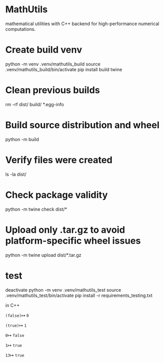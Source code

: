 # MathUtils

mathematical utilities with C++ backend for high-performance numerical computations.



# Create build venv
python -m venv .venv/mathutils_build
source .venv/mathutils_build/bin/activate
pip install build twine
# Clean previous builds
rm -rf dist/ build/ *.egg-info
# Build source distribution and wheel
python -m build
# Verify files were created
ls -la dist/
# Check package validity
python -m twine check dist/*
# Upload only .tar.gz to avoid platform-specific wheel issues
python -m twine upload dist/*.tar.gz
# test
deactivate
python -m venv .venv/mathutils_test
source .venv/mathutils_test/bin/activate
pip install -r requirements_testing.txt


in C++ 

`(false)`$\mapsto$ `0`

`(true)`$\mapsto$ `1`

`0`$\mapsto$ `false`

`1`$\mapsto$ `true`

`13`$\mapsto$ `true`

<!-- # MathUtils

Fast mathematical utilities with optimized C++ backend for high-performance numerical computations.

## Features

- **Fast factorial computations**: Optimized log-factorial with lookup tables
- **Spherical harmonics**: High-performance Ylm calculations  
- **C++ backend**: Optimized implementations with Python bindings
- **NumPy integration**: Seamless array operations
- **Vectorized operations**: Process arrays efficiently

## Installation

```bash
pip install mathutils-fast
```

## Quick Start

```python
import mathutils
import numpy as np

# Fast log factorial
result = mathutils.log_factorial(100)
print(f"log(100!) = {result}")

# Vectorized spherical harmonics
theta = np.linspace(0, np.pi, 100)
phi = np.linspace(0, 2*np.pi, 100)
ylm = mathutils.Ylm_vectorized(2, 1, theta, phi)
print(f"Y_2^1 shape: {ylm.shape}, dtype: {ylm.dtype}")
```

## Spherical Harmonics

The spherical harmonics $Y_{\ell}^m(\theta, \phi)$ are defined as:

$$
Y_{\ell}^m(\theta, \phi) = \sqrt{\frac{2\ell+1}{4\pi} \frac{(\ell-|m|)!}{(\ell+|m|)!}} P_{\ell}^{|m|}(\cos\theta) e^{im\phi}
$$

where:
- $\ell \geq 0$ is the degree (angular momentum quantum number)
- $-\ell \leq m \leq \ell$ is the order (magnetic quantum number)  
- $P_{\ell}^{|m|}$ are the associated Legendre polynomials
- $\theta \in [0, \pi]$ is the polar angle
- $\phi \in [0, 2\pi]$ is the azimuthal angle

From the Herglotz generating function, we find
$$
e^{-im\phi}Y_{\ell}^m(\theta, \phi)
= 
r_{\ell, m, \theta}
\sum_{k=1}^{k_{max}}
Q_{k}
$$

$$
\log(q_0)
=
(1/2)\log(2\ell+1)
+
(1/2)\log((\ell+|m|)!)
-(1/2)\log((\ell-|m|)!)
-\log(|m|!)
-|m|\log(2)
$$

$$
\log(q_k)
=
(\ell-|m|)\log|\cos\theta|
+
|m|\log|\sin\theta|
$$

where:
- $k_{max} = \lfloor(\ell-|m|)/2\rfloor$ 

$$
e^{-im\phi}Y_{\ell}^m(\theta, \phi)
= 
(-1)^{(m+|m|)/2}
\sqrt{
\frac{
(2\ell+1)(\ell+|m|)!(\ell-|m|)!
}{
4^{|m|+1}
\pi
}
}
\sum_{k=0?}^{\lfloor(\ell-m)/2\rfloor}
\frac{
(-1)^k
\cos[k](\theta)
}
{
4^k
(\ell-|m|-2k)!
(|m|+k)!
k!
}
$$




### Special Properties

- **Orthonormality**: $\int_0^{2\pi} d\phi \int_0^{\pi} \sin\theta \, d\theta \, Y_{\ell}^m(\theta,\phi)^* Y_{\ell'}^{m'}(\theta,\phi) = \delta_{\ell\ell'}\delta_{mm'}$
- **Completeness**: Any function on the sphere can be expanded in spherical harmonics
- **Symmetry**: $Y_{\ell}^{-m}(\theta,\phi) = (-1)^m [Y_{\ell}^m(\theta,\phi)]^*$

## API Reference

### Core Functions

#### `log_factorial(n)`
Compute the natural logarithm of n!

```python
result = mathutils.log_factorial(50)  # Uses optimized C++ implementation
```

**Parameters:**
- `n` (int): Non-negative integer

**Returns:**
- `float`: ln(n!)

#### `Ylm_vectorized(l, m, theta, phi)`
Compute spherical harmonics for arrays of angles

```python
theta = np.linspace(0, np.pi, 50)
phi = np.linspace(0, 2*np.pi, 100)
ylm = mathutils.Ylm_vectorized(3, 2, theta, phi)
```

**Parameters:**
- `l` (int): Degree (l ≥ 0)
- `m` (int): Order (-l ≤ m ≤ l)
- `theta` (array_like): Polar angles in radians
- `phi` (array_like): Azimuthal angles in radians

**Returns:**
- `ndarray`: Complex array of Y_l^m values

### Indexing Functions

#### `spherical_harmonic_index_n_LM(l, m)`
Convert (l,m) quantum numbers to linear index

```python
index = mathutils.spherical_harmonic_index_n_LM(2, 1)  # Returns 5
```

#### `spherical_harmonic_index_lm_N(n)`
Convert linear index back to (l,m) quantum numbers

```python
l, m = mathutils.spherical_harmonic_index_lm_N(5)  # Returns (2, 1)
```

## Performance

MathUtils provides significant speedups over pure Python implementations:

```python
import time
import numpy as np
import mathutils

# Benchmark log_factorial
n = 1000
start = time.time()
for i in range(10000):
    result = mathutils.log_factorial(n)
cpp_time = time.time() - start

# Compare with Python
import math
start = time.time()
for i in range(10000):
    result = math.lgamma(n + 1)
python_time = time.time() - start

print(f"Speedup: {python_time/cpp_time:.2f}x")
```

## Examples

### Plotting Spherical Harmonics

```python
import numpy as np
import matplotlib.pyplot as plt
import mathutils

# Create sphere coordinates
theta = np.linspace(0, np.pi, 100)
phi = np.linspace(0, 2*np.pi, 200)
theta_grid, phi_grid = np.meshgrid(theta, phi, indexing='ij')

# Compute Y_2^1
l, m = 2, 1
ylm = mathutils.Ylm_vectorized(l, m, theta_grid.flatten(), phi_grid.flatten())
ylm = ylm.reshape(theta_grid.shape)

# Plot real part
fig, ax = plt.subplots(subplot_kw=dict(projection='3d'))
x = np.sin(theta_grid) * np.cos(phi_grid)
y = np.sin(theta_grid) * np.sin(phi_grid)  
z = np.cos(theta_grid)

colors = plt.cm.seismic(ylm.real / np.max(np.abs(ylm.real)))
ax.plot_surface(x, y, z, facecolors=colors, alpha=0.8)
ax.set_title(f'$Y_{{{l}}}^{{{m}}}$ (Real Part)')
plt.show()
```

### Spherical Harmonic Analysis

```python
import numpy as np
import mathutils

def analyze_function_on_sphere(func, l_max=10):
    """Decompose a function into spherical harmonic coefficients."""
    
    # Create integration grid
    n_theta, n_phi = 2*l_max+1, 4*l_max+1
    theta = np.linspace(0, np.pi, n_theta)
    phi = np.linspace(0, 2*np.pi, n_phi)
    theta_grid, phi_grid = np.meshgrid(theta, phi, indexing='ij')
    
    # Evaluate function on grid
    f_values = func(theta_grid, phi_grid)
    
    # Compute coefficients
    coefficients = {}
    for l in range(l_max + 1):
        for m in range(-l, l + 1):
            ylm = mathutils.Ylm_vectorized(l, m, theta_grid.flatten(), phi_grid.flatten())
            ylm = ylm.reshape(theta_grid.shape)
            
            # Numerical integration
            integrand = f_values * np.conj(ylm) * np.sin(theta_grid)
            coeff = np.trapz(np.trapz(integrand, phi), theta)
            coefficients[(l, m)] = coeff
    
    return coefficients

# Example: analyze a simple function
def my_function(theta, phi):
    return np.cos(theta) + np.sin(theta) * np.cos(phi)

coeffs = analyze_function_on_sphere(my_function, l_max=5)
print("Dominant coefficients:")
for (l, m), coeff in sorted(coeffs.items(), key=lambda x: abs(x[1]), reverse=True)[:5]:
    print(f"Y_{l}^{m}: {coeff:.6f}")
```

## Requirements

- Python ≥ 3.8
- NumPy ≥ 1.20.0
- C++17 compatible compiler (for building from source)

## Building from Source

```bash
git clone https://github.com/yourusername/mathutils.git
cd mathutils
pip install -e .
```

### Dependencies for Building
- CMake ≥ 3.15
- Eigen3 library
- pybind11

## Testing

```bash
# Install test dependencies
pip install pytest numpy

# Run tests
pytest tests/
```

## Contributing

1. Fork the repository
2. Create a feature branch (`git checkout -b feature/amazing-feature`)
3. Commit your changes (`git commit -m 'Add amazing feature'`)
4. Push to the branch (`git push origin feature/amazing-feature`)
5. Open a Pull Request

## License

This project is licensed under the MIT License - see the [LICENSE](LICENSE) file for details.

## Citation

If you use MathUtils in your research, please cite:

```bibtex
@software{mathutils2024,
  title={MathUtils: Fast Mathematical Utilities with C++ Backend},
  author={Your Name},
  year={2024},
  url={https://github.com/yourusername/mathutils}
}
```

## Acknowledgments

- Built with [pybind11](https://github.com/pybind/pybind11)
- Uses [Eigen](https://eigen.tuxfamily.org/) for linear algebra
- Inspired by [SciPy](https://scipy.org/) special functions


# Step-by-Step Guide: Publishing Python Package with C++ Extensions to PyPI

## Prerequisites
- Python package with C++ extensions (using pybind11)
- GitHub repository
- C++ code compiles successfully locally

## Step 1: Package Configuration

### 1.1 Create/Update `pyproject.toml`
```toml
[build-system]
requires = ["setuptools>=61.0", "pybind11", "numpy"]
build-backend = "setuptools.build_meta"

[project]
name = "your-unique-package-name"  # Check if name is available on PyPI
version = "0.1.0"
description = "Your package description"
authors = [{ name = "Your Name", email = "your.email@example.com" }]
license = {text = "MIT"}
readme = "README.md"
requires-python = ">=3.7"
dependencies = ["numpy", "scipy"]  # Add your dependencies
keywords = ["mathematics", "scientific-computing"]
classifiers = [
    "Development Status :: 3 - Alpha",
    "Intended Audience :: Science/Research",
    "Programming Language :: Python :: 3",
    "Topic :: Scientific/Engineering :: Mathematics",
]

[project.urls]
Homepage = "https://github.com/yourusername/yourrepo"
Repository = "https://github.com/yourusername/yourrepo"
Issues = "https://github.com/yourusername/yourrepo/issues"

[project.optional-dependencies]
dev = ["pytest", "build", "twine"]

[tool.setuptools]
packages = ["your_module_name"]

[tool.setuptools.package-dir]
your_module_name = "your_module_name"
```

### 1.2 Create `MANIFEST.in`
```plaintext
include README.md
include pyproject.toml
recursive-include include *.hpp
recursive-include src *.cpp
```

### 1.3 Fix `__init__.py` imports
```python
"""Your Package - Description."""

try:
    from .your_backend import *
except ImportError as e:
    raise ImportError(f"Failed to import C++ backend: {e}")

__version__ = "0.1.0"
```

### 1.4 Ensure `setup.py` has correct paths
```python
from setuptools import setup, Extension
from pybind11.setup_helpers import Pybind11Extension, build_ext
import pybind11

ext_modules = [
    Pybind11Extension(
        "your_module.your_backend",
        ["src/cpp/bindings.cpp"],
        include_dirs=[
            "include",
            "/usr/include/eigen3",  # If using Eigen
        ],
        cxx_std=17,
        define_macros=[("VERSION_INFO", '"dev"')],
    ),
]

setup(
    ext_modules=ext_modules,
    cmdclass={"build_ext": build_ext},
    zip_safe=False,
)
```

## Step 2: Build Setup

### 2.1 Install build tools
```bash
pip install build twine
```

### 2.2 Clean and build package
```bash
# Clean previous builds
rm -rf dist/ build/ *.egg-info

# Build source distribution and wheel
python -m build
```

### 2.3 Check build results
```bash
# Verify files were created
ls -la dist/

# Check package validity
python -m twine check dist/*
```

## Step 3: PyPI Account Setup

### 3.1 Create PyPI account
- Go to https://pypi.org/account/register/
- Create account and verify email

### 3.2 Create API token
- Go to https://pypi.org/manage/account/token/
- Create new token with scope "Entire account"
- Copy the token (starts with `pypi-`)

## Step 4: Upload to PyPI

### 4.1 Upload source distribution only
```bash
# Upload only .tar.gz to avoid platform-specific wheel issues
python -m twine upload dist/*.tar.gz
```

### 4.2 Enter credentials when prompted
- Username: `__token__`
- Password: Your API token

## Step 5: Test Installation

### 5.1 Test install
```bash
pip install your-package-name
```

### 5.2 Test import
```python
import your_module
print("Success!")
```

## Step 6: (Optional) GitHub Actions for Automated Publishing

### 6.1 Create `.github/workflows/publish.yml`
```yaml
name: Publish to PyPI

on:
  release:
    types: [published]

jobs:
  publish:
    runs-on: ubuntu-latest
    steps:
    - uses: actions/checkout@v4
    
    - name: Set up Python
      uses: actions/setup-python@v4
      with:
        python-version: '3.11'
    
    - name: Install system dependencies
      run: |
        sudo apt-get update
        sudo apt-get install -y libeigen3-dev  # If using Eigen
    
    - name: Install dependencies
      run: |
        python -m pip install --upgrade pip
        pip install build twine
    
    - name: Build package
      run: python -m build
    
    - name: Publish to PyPI
      env:
        TWINE_USERNAME: __token__
        TWINE_PASSWORD: ${{ secrets.PYPI_API_TOKEN }}
      run: twine upload dist/*.tar.gz
```

### 6.2 Add PyPI token to GitHub secrets
- Go to GitHub repo → Settings → Secrets and variables → Actions
- Add secret: `PYPI_API_TOKEN` = your PyPI token

## Step 7: Future Releases

### 7.1 For new versions
```bash
# 1. Update version in pyproject.toml
# 2. Clean and rebuild
rm -rf dist/ build/ *.egg-info
python -m build

# 3. Upload
python -m twine upload dist/*.tar.gz
```

### 7.2 Or use GitHub releases (if using Actions)
- Create new GitHub release with tag like `v0.2.0`
- GitHub Actions will automatically publish to PyPI

## Common Issues and Solutions

### Issue: "Binary wheel has unsupported platform tag"
**Solution**: Upload only source distribution (`*.tar.gz`)

### Issue: "Invalid authentication"
**Solutions**:
- Verify email on PyPI
- Create fresh API token
- Use `__token__` as username

### Issue: "Package name already exists"
**Solution**: Choose unique name like `yourpackage-username`

### Issue: C++ compilation fails
**Solutions**:
- Check `include_dirs` in `setup.py`
- Ensure `MANIFEST.in` includes all necessary files
- Install system dependencies (like Eigen)

## Verification Checklist

- [ ] Package builds successfully (`python -m build`)
- [ ] Package checks pass (`python -m twine check dist/*`)
- [ ] PyPI account created and email verified
- [ ] API token created and saved
- [ ] Package name is unique
- [ ] Upload successful
- [ ] Package installs via pip
- [ ] Package imports correctly

## Result

Your package will be available at:
`https://pypi.org/project/your-package-name/`

Users can install with:
```bash
pip install your-package-name
``` -->


